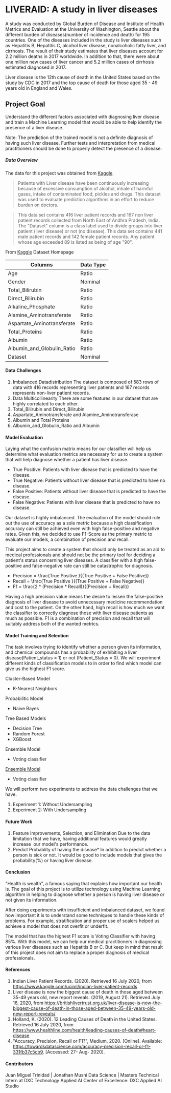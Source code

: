 # LIVERAID: A study in liver diseases

A study was conducted by Global Burden of Disease and Institute of Health Metrics and Evaluation at the University of Washington, Seattle about the different burden of diseases(number of incidence and death) for 195 countries. One of the diseases included in the study is liver diseases such as Hepatitis B, Hepatitis C, alcohol liver disease, nonalcoholic fatty liver, and cirrhosis. The result of their study estimates that liver diseases account for 2.2 million deaths in 2017 worldwide. In addition to that, there were about one million new cases of liver cancer and 5.2 million cases of cirrhosis estimated diagnosed in 2017.

Liver disease is the 12th cause of death in the United States based on the study by CDC in 2017 and the top cause of death for those aged 35 - 49 years old in England and Wales.


## Project Goal
Understand the different factors associated with diagnosing liver disease and train a Machine Learning model that would be able to help identify the presence of a liver disease.

Note: The prediction of the trained model is not a definite diagnosis of having such liver disease. Further tests and interpretation from medical practitioners should be done to properly detect the presence of a disease.

##### Data Overview
The data for this project was obtained from [Kaggle](https://www.kaggle.com/uciml/indian-liver-patient-records).

> Patients with Liver disease have been continuously increasing because of excessive consumption of alcohol, inhale of harmful gases, intake of contaminated food, pickles and drugs. This dataset was used to evaluate prediction algorithms in an effort to reduce burden on doctors.

>This data set contains 416 liver patient records and 167 non liver patient records collected from North East of Andhra Pradesh, India. The "Dataset" column is a class label used to divide groups into liver patient (liver disease) or not (no disease). This data set contains 441 male patient records and 142 female patient records.
Any patient whose age exceeded 89 is listed as being of age "90".

From [Kaggle](https://www.kaggle.com/uciml/indian-liver-patient-records) Dataset Homepage

| Columns                    | Data Type   |
|----------------------------|-------------|
| Age                        | Ratio     |
| Gender                     | Nominal |
| Total_Bilirubin            | Ratio            |
| Direct_Bilirubin           | Ratio            |
| Alkaline_Phosphate         | Ratio            |
| Alamine_Aminotransferate   | Ratio            |
| Aspartate_Aminotransferate | Ratio            |
| Total_Proteins             | Ratio            |
| Albumin                    | Ratio            |
| Albumin_and_Globulin_Ratio | Ratio            |
| Dataset                    | Nominal            |

#### Data Challenges
1. Imbalanced Datadistribution
The dataset is composed of 583 rows of data with 416 records representing liver patients and 167 records represents non-liver patient records. 
2. Data Multicollinearity
There are some features in our dataset that are highly correlated to each other.
1. Total_Bilirubin and Direct_Bilirubin
2. Aspartate_Aminotransferate and Alamine_Aminotransferase
3. Albumin and Total Proteins
4. Albumin_and_Globulin_Ratio and Albumin

#### Model Evaluation
Laying what the confusion matrix means for our classifier will help us determine what evaluation metrics are necessary for us to create a system that will help diagnose whether a patient has liver disease.

* True Positive: Patients with liver disease that is predicted to have the disease.
* True Negative: Patients without liver disease that is predicted to have no disease.
* False Positive: Patients without liver disease that is predicted to have the disease.
* False Negative: Patients with liver disease that is predicted to have no disease.

Our dataset is highly imbalanced. The evaluation of the model should rule out the use of accuracy as a sole metric because a high classification accuracy can still be achieved even with high false-positive and negative rates. Given this, we decided to use F1-Score as the primary metric to evaluate our models, a combination of precision and recall.

This project aims to create a system that should only be treated as an aid to medical professionals and should not be the primary tool for deciding a patient's status concerning liver diseases. A classifier with a high false-positive and false-negative rate can still be catastrophic for diagnosis.

* Precision =  \frac{True Positive }{(True Positive + False Positive)}
* Recall =  \frac{True Positive }{(True Positive + False Negative)}
* F1 =  \frac{2 * (Precision * Recall)}{(Precision + Recall)}

Having a high precision value means the desire to lessen the false-positive diagnosis of liver disease to avoid unnecessary medicine recommendation and cost to the patient. On the other hand, high recall is how much we want the classifier to correctly diagnose those with liver disease patients as much as possible. F1 is a combination of precision and recall that will suitably address both of the wanted metrics.

#### Model Training and Selection

The task involves trying to identify whether a person given its information, and chemical compounds has a probability of exhibiting a liver disease(Patient_status = 1) or not (Patient_Status = 0). We will experiment different kinds of classification models to in order to find which model can give us the highest F1 score. 

Cluster-Based Model
* K-Nearest Neighbors

Probabilitic Model
* Naive Bayes

Tree Based Models
* Decision Tree
* Random Forest
* XGBoost

Ensemble Model
* Voting classifier

<ins>Ensemble Model</ins>
* Voting classifier

We will perform two experiments to address the data challenges that we have.
1. Experiment 1: Without Undersampling
2. Experiment 2: With Undersampling

#### Future Work
1. Feature Improvements, Selection, and Elimination
Due to the data limitation that we have, having additional features would greatly increase  our model's performance.
2. Predict Probablity of having the disease*
In addition to predict whether a person is sick or not. It would be good to include models that gives the probability(%) or having liver disease.

#### Conclusion
"Health is wealth", a famous saying that explains how important our health is. The goal of this project is to utilize technology using Machine Learning algorithm in helping to diagnose whether a person is having liver disease or not given its information.

After doing experiments with insufficient and imbalanced dataset, we found how important it is to understand some techniques to handle these kinds of problems. For example, stratification and proper use of scalers helped us achieve a model that does not overfit or underfit.

The model that has the highest F1 score is Voting Classifier with having 85%. With this model, we can help our medical practitioners in diagnosing various liver diseases such as Hepatitis B or C. But keep in mind that result of this project does not aim to replace a proper diagnosis of medical professionals. 


#### References
1. Indian Liver Patient Records. (2020). Retrieved 16 July 2020, from https://www.kaggle.com/uciml/indian-liver-patient-records
2. Liver disease is now the biggest cause of death in those aged between 35-49 years old, new report reveals. (2019, August 21). Retrieved July 16, 2020, from https://britishlivertrust.org.uk/liver-disease-is-now-the-biggest-cause-of-death-in-those-aged-between-35-49-years-old-new-report-reveals/
3. Holland, K. (2020). 12 Leading Causes of Death in the United States. Retrieved 16 July 2020, from https://www.healthline.com/health/leading-causes-of-death#heart-disease
4. "Accuracy, Precision, Recall or F1?", Medium, 2020. [Online]. Available: https://towardsdatascience.com/accuracy-precision-recall-or-f1-331fb37c5cb9. [Accessed: 27- Aug- 2020].

#### Contributors
Juan Miguel Trinidad | Jonathan Musni
Data Science | Masters Technical Intern at DXC Technology Applied AI Center of Excellence: DXC Applied AI Studio
